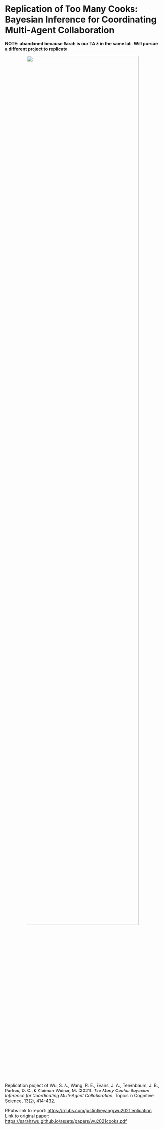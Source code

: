 # Replication of Too Many Cooks: Bayesian Inference for Coordinating Multi‐Agent Collaboration

**NOTE: abandoned because Sarah is our TA & in the same lab. Will pursue a different project to replicate** 

<p align="center" style="font-size: smaller">
  <img width="85%" src="https://github.com/psych251/wu2021/assets/51468707/a491a411-6639-44fb-9692-06f37ad6cd8b"></img><br/>
</p>

Replication project of Wu, S. A., Wang, R. E., Evans, J. A., Tenenbaum, J. B., Parkes, D. C., & Kleiman‐Weiner, M. (2021). *Too Many Cooks: Bayesian Inference for Coordinating Multi‐Agent Collaboration.* Topics in Cognitive Science, 13(2), 414-432.

RPubs link to report: https://rpubs.com/justintheyang/wu2021replication <br>
Link to original paper: https://sarahawu.github.io/assets/papers/wu2021cooks.pdf

